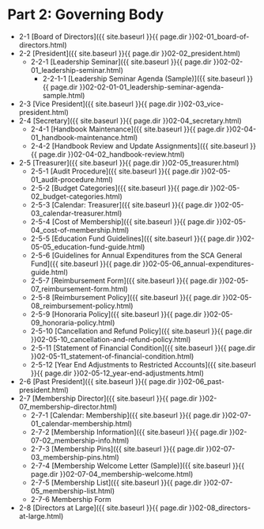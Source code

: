 # Part 2: Governing Body
- 2-1     [Board of Directors]({{ site.baseurl }}{{ page.dir }}02-01_board-of-directors.html)
- 2-2     [President]({{ site.baseurl }}{{ page.dir }}02-02_president.html)
  - 2-2-1     [Leadership Seminar]({{ site.baseurl }}{{ page.dir }}02-02-01_leadership-seminar.html)
    - 2-2-1-1     [Leadership Seminar Agenda (Sample)]({{ site.baseurl }}{{ page.dir }}02-02-01-01_leadership-seminar-agenda-sample.html)
- 2-3     [Vice President]({{ site.baseurl }}{{ page.dir }}02-03_vice-president.html)
- 2-4     [Secretary]({{ site.baseurl }}{{ page.dir }}02-04_secretary.html)
  - 2-4-1     [Handbook Maintenance]({{ site.baseurl }}{{ page.dir }}02-04-01_handbook-maintenance.html)
  - 2-4-2     [Handbook Review and Update Assignments]({{ site.baseurl }}{{ page.dir }}02-04-02_handbook-review.html)
- 2-5     [Treasurer]({{ site.baseurl }}{{ page.dir }}02-05_treasurer.html)
  - 2-5-1     [Audit Procedure]({{ site.baseurl }}{{ page.dir }}02-05-01_audit-procedure.html)
  - 2-5-2     [Budget Categories]({{ site.baseurl }}{{ page.dir }}02-05-02_budget-categories.html)
  - 2-5-3     [Calendar: Treasurer]({{ site.baseurl }}{{ page.dir }}02-05-03_calendar-treasurer.html)
  - 2-5-4     [Cost of Membership]({{ site.baseurl }}{{ page.dir }}02-05-04_cost-of-membership.html)
  - 2-5-5     [Education Fund  Guidelines]({{ site.baseurl }}{{ page.dir }}02-05-05_education-fund-guide.html)
  - 2-5-6     [Guidelines for Annual Expenditures from the SCA General Fund]({{ site.baseurl }}{{ page.dir }}02-05-06_annual-expenditures-guide.html)
  - 2-5-7     [Reimbursement Form]({{ site.baseurl }}{{ page.dir }}02-05-07_reimbursement-form.html)
  - 2-5-8     [Reimbursement Policy]({{ site.baseurl }}{{ page.dir }}02-05-08_reimbursement-policy.html)
  - 2-5-9     [Honoraria Policy]({{ site.baseurl }}{{ page.dir }}02-05-09_honoraria-policy.html)
  - 2-5-10   [Cancellation and Refund Policy]({{ site.baseurl }}{{ page.dir }}02-05-10_cancellation-and-refund-policy.html)
  - 2-5-11   [Statement of Financial Condition]({{ site.baseurl }}{{ page.dir }}02-05-11_statement-of-financial-condition.html)
  - 2-5-12   [Year End Adjustments to Restricted Accounts]({{ site.baseurl }}{{ page.dir }}02-05-12_year-end-adjustments.html)
- 2-6     [Past President]({{ site.baseurl }}{{ page.dir }}02-06_past-president.html)
- 2-7     [Membership Director]({{ site.baseurl }}{{ page.dir }}02-07_membership-director.html)
  - 2-7-1     [Calendar: Membership]({{ site.baseurl }}{{ page.dir }}02-07-01_calendar-membership.html)
  - 2-7-2     [Membership Information]({{ site.baseurl }}{{ page.dir }}02-07-02_membership-info.html)
  - 2-7-3     [Membership Pins]({{ site.baseurl }}{{ page.dir }}02-07-03_membership-pins.html)
  - 2-7-4     [Membership Welcome Letter (Sample)]({{ site.baseurl }}{{ page.dir }}02-07-04_membership-welcome.html)
  - 2-7-5     [Membership List]({{ site.baseurl }}{{ page.dir }}02-07-05_membership-list.html)
  - 2-7-6     Membership Form
- 2-8     [Directors at Large]({{ site.baseurl }}{{ page.dir }}02-08_directors-at-large.html)
